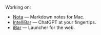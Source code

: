 Working on:
- [Nota](https://nota.md/) — Markdown notes for Mac.
- [IntelliBar](https://intellibar.app/) — ChatGPT at your fingertips.
- [iBar](http://ibar.app/) — Launcher for the web.

<!--
**erusev/erusev** is a ✨ _special_ ✨ repository because its `README.md` (this file) appears on your GitHub profile.

Here are some ideas to get you started:

- 🔭 I’m currently working on ...
- 🌱 I’m currently learning ...
- 👯 I’m looking to collaborate on ...
- 🤔 I’m looking for help with ...
- 💬 Ask me about ...
- 📫 How to reach me: ...
- 😄 Pronouns: ...
- ⚡ Fun fact: ...
-->
